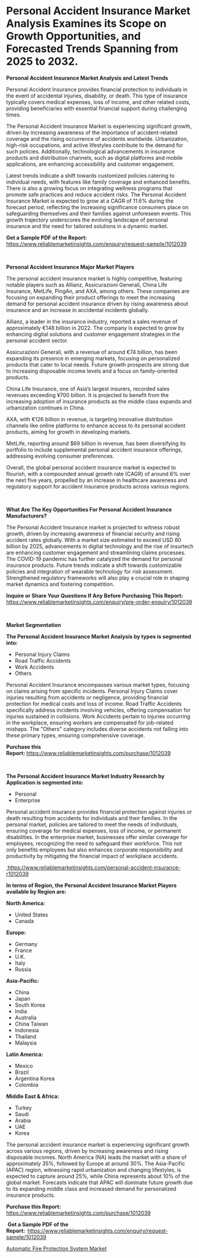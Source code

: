 <p><h1>Personal Accident Insurance Market Analysis Examines its Scope on Growth Opportunities, and Forecasted Trends Spanning from 2025 to 2032.</h1></p><p><strong>Personal Accident Insurance Market Analysis and Latest Trends</strong></p>
<p><p>Personal Accident Insurance provides financial protection to individuals in the event of accidental injuries, disability, or death. This type of insurance typically covers medical expenses, loss of income, and other related costs, providing beneficiaries with essential financial support during challenging times.</p><p>The Personal Accident Insurance Market is experiencing significant growth, driven by increasing awareness of the importance of accident-related coverage and the rising occurrence of accidents worldwide. Urbanization, high-risk occupations, and active lifestyles contribute to the demand for such policies. Additionally, technological advancements in insurance products and distribution channels, such as digital platforms and mobile applications, are enhancing accessibility and customer engagement.</p><p>Latest trends indicate a shift towards customized policies catering to individual needs, with features like family coverage and enhanced benefits. There is also a growing focus on integrating wellness programs that promote safe practices and reduce accident risks. The Personal Accident Insurance Market is expected to grow at a CAGR of 11.6% during the forecast period, reflecting the increasing significance consumers place on safeguarding themselves and their families against unforeseen events. This growth trajectory underscores the evolving landscape of personal insurance and the need for tailored solutions in a dynamic market.</p></p>
<p><strong>Get a Sample PDF of the Report:&nbsp;</strong> <a href="https://www.reliablemarketinsights.com/enquiry/request-sample/1012039?utm_campaign=2632&utm_medium=2&utm_source=Github&utm_content=ia&utm_term=06032025&utm_id=personal-accident-insurance">https://www.reliablemarketinsights.com/enquiry/request-sample/1012039</a></p>
<p>&nbsp;</p>
<p><strong>Personal Accident Insurance Major Market Players</strong></p>
<p><p>The personal accident insurance market is highly competitive, featuring notable players such as Allianz, Assicurazioni Generali, China Life Insurance, MetLife, PingAn, and AXA, among others. These companies are focusing on expanding their product offerings to meet the increasing demand for personal accident insurance driven by rising awareness about insurance and an increase in accidental incidents globally.</p><p>Allianz, a leader in the insurance industry, reported a sales revenue of approximately €148 billion in 2022. The company is expected to grow by enhancing digital solutions and customer engagement strategies in the personal accident sector.</p><p>Assicurazioni Generali, with a revenue of around €74 billion, has been expanding its presence in emerging markets, focusing on personalized products that cater to local needs. Future growth prospects are strong due to increasing disposable income levels and a focus on family-oriented products.</p><p>China Life Insurance, one of Asia’s largest insurers, recorded sales revenues exceeding ¥700 billion. It is projected to benefit from the increasing adoption of insurance products as the middle class expands and urbanization continues in China.</p><p>AXA, with €126 billion in revenue, is targeting innovative distribution channels like online platforms to enhance access to its personal accident products, aiming for growth in developing markets.</p><p>MetLife, reporting around $69 billion in revenue, has been diversifying its portfolio to include supplemental personal accident insurance offerings, addressing evolving consumer preferences.</p><p>Overall, the global personal accident insurance market is expected to flourish, with a compounded annual growth rate (CAGR) of around 6% over the next five years, propelled by an increase in healthcare awareness and regulatory support for accident insurance products across various regions.</p></p>
<p>&nbsp;</p>
<p><strong>What Are The Key Opportunities For Personal Accident Insurance Manufacturers?</strong></p>
<p><p>The Personal Accident Insurance market is projected to witness robust growth, driven by increasing awareness of financial security and rising accident rates globally. With a market size estimated to exceed USD 80 billion by 2025, advancements in digital technology and the rise of insurtech are enhancing customer engagement and streamlining claims processes. The COVID-19 pandemic has further catalyzed the demand for personal insurance products. Future trends indicate a shift towards customizable policies and integration of wearable technology for risk assessment. Strengthened regulatory frameworks will also play a crucial role in shaping market dynamics and fostering competition.</p></p>
<p><strong>Inquire or Share Your Questions If Any Before Purchasing This Report:</strong> <a href="https://www.reliablemarketinsights.com/enquiry/pre-order-enquiry/1012039?utm_campaign=2632&utm_medium=2&utm_source=Github&utm_content=ia&utm_term=06032025&utm_id=personal-accident-insurance">https://www.reliablemarketinsights.com/enquiry/pre-order-enquiry/1012039</a></p>
<p>&nbsp;</p>
<p><strong>Market Segmentation</strong></p>
<p><strong>The Personal Accident Insurance Market Analysis by types is segmented into:</strong></p>
<p><ul><li>Personal Injury Claims</li><li>Road Traffic Accidents</li><li>Work Accidents</li><li>Others</li></ul></p>
<p><p>Personal Accident Insurance encompasses various market types, focusing on claims arising from specific incidents. Personal Injury Claims cover injuries resulting from accidents or negligence, providing financial protection for medical costs and loss of income. Road Traffic Accidents specifically address incidents involving vehicles, offering compensation for injuries sustained in collisions. Work Accidents pertain to injuries occurring in the workplace, ensuring workers are compensated for job-related mishaps. The "Others" category includes diverse accidents not falling into these primary types, ensuring comprehensive coverage.</p></p>
<p><strong>Purchase this Report:&nbsp;</strong><a href="https://www.reliablemarketinsights.com/purchase/1012039?utm_campaign=2632&utm_medium=2&utm_source=Github&utm_content=ia&utm_term=06032025&utm_id=personal-accident-insurance">https://www.reliablemarketinsights.com/purchase/1012039</a></p>
<p>&nbsp;</p>
<p><strong>The Personal Accident Insurance Market Industry Research by Application is segmented into:</strong></p>
<p><ul><li>Personal</li><li>Enterprise</li></ul></p>
<p><p>Personal accident insurance provides financial protection against injuries or death resulting from accidents for individuals and their families. In the personal market, policies are tailored to meet the needs of individuals, ensuring coverage for medical expenses, loss of income, or permanent disabilities. In the enterprise market, businesses offer similar coverage for employees, recognizing the need to safeguard their workforce. This not only benefits employees but also enhances corporate responsibility and productivity by mitigating the financial impact of workplace accidents.</p></p>
<p><a href="https://www.reliablemarketinsights.com/personal-accident-insurance-r1012039?utm_campaign=2632&utm_medium=2&utm_source=Github&utm_content=ia&utm_term=06032025&utm_id=personal-accident-insurance">&nbsp;https://www.reliablemarketinsights.com/personal-accident-insurance-r1012039</a></p>
<p><strong>In terms of Region, the Personal Accident Insurance Market Players available by Region are:</strong></p>
<p>
    <p> <strong> North America: </strong>
        <ul>
            <li>United States</li>
            <li>Canada</li>
        </ul>
        </p> 
    <p> <strong> Europe: </strong>
        <ul>
            <li>Germany</li>
            <li>France</li>
            <li>U.K.</li>
            <li>Italy</li>
            <li>Russia</li>
        </ul>
        </p> 
    <p> <strong> Asia-Pacific: </strong>
        <ul>
            <li>China</li>
            <li>Japan</li>
            <li>South Korea</li>
            <li>India</li>
            <li>Australia</li>
            <li>China Taiwan</li>
            <li>Indonesia</li>
            <li>Thailand</li>
            <li>Malaysia</li>
        </ul>
        </p> 
    <p> <strong> Latin America: </strong>
        <ul>
            <li>Mexico</li>
            <li>Brazil</li>
            <li>Argentina Korea</li>
            <li>Colombia</li>
        </ul>
        </p> 
    <p> <strong> Middle East & Africa: </strong>
        <ul>
            <li>Turkey</li>
            <li>Saudi</li>
            <li>Arabia</li>
            <li>UAE</li>
            <li>Korea</li>
        </ul>
    </p>
    </p>
<p><p>The personal accident insurance market is experiencing significant growth across various regions, driven by increasing awareness and rising disposable incomes. North America (NA) leads the market with a share of approximately 35%, followed by Europe at around 30%. The Asia-Pacific (APAC) region, witnessing rapid urbanization and changing lifestyles, is expected to capture around 25%, while China represents about 10% of the global market. Forecasts indicate that APAC will dominate future growth due to its expanding middle class and increased demand for personalized insurance products.</p></p>
<p><strong>Purchase this Report: </strong><a href="https://www.reliablemarketinsights.com/purchase/1012039?utm_campaign=2632&utm_medium=2&utm_source=Github&utm_content=ia&utm_term=06032025&utm_id=personal-accident-insurance">https://www.reliablemarketinsights.com/purchase/1012039</a></p>
<p>&nbsp;<strong>Get a Sample PDF of the Report:&nbsp;&nbsp;</strong><a href="https://www.reliablemarketinsights.com/enquiry/request-sample/1012039?utm_campaign=2632&utm_medium=2&utm_source=Github&utm_content=ia&utm_term=06032025&utm_id=personal-accident-insurance">https://www.reliablemarketinsights.com/enquiry/request-sample/1012039</a></p>
<p><strong></strong></p>
<p><p><a href="https://github.com/bensemilia864/Market-Research-Report-List-1/blob/main/automatic-fire-protection-system-market.md?utm_campaign=2632&utm_medium=2&utm_source=Github&utm_content=ia&utm_term=06032025&utm_id=personal-accident-insurance">Automatic Fire Protection System Market</a></p></p>